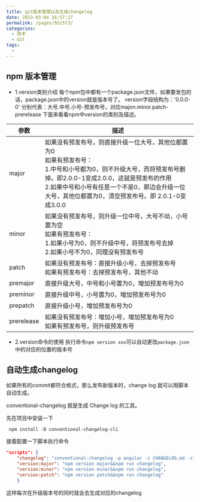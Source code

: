 ```yaml
---
title: git版本管理以及生成changelog
date: 2023-03-04 16:57:17
permalink: /pages/92c5f3/
categories:
  - 技术
  - Git
tags:
  - 
---
```


## npm 版本管理

- 1.version类别介绍
每个npm包中都有一个package.json文件，如果要发包的话，package.json中的version就是版本号了。
version字段结构为：'0.0.0-0'
分别代表：大号.中号.小号-预发布号，对应majon.minor.patch-prerelease
下面来看看npm中version的类别及描述。

| 参数       | 描述                                                                                                                                                               |
|----------|------------------------------------------------------------------------------------------------------------------------------------------------------------------|
| major    | 如果没有预发布号，则直接升级一位大号，其他位都置为0 <br/>如果有预发布号：<br/>1.中号和小号都为0，则不升级大号，而将预发布号删掉。即2.0.0-1变成2.0.0，这就是预发布的作用<br/>2.如果中号和小号有任意一个不是0，那边会升级一位大号，其他位都置为0，清空预发布号。即 2.0.1-0变成3.0.0 |
| minor    | 如果没有预发布号，则升级一位中号，大号不动，小号置为空<br/>如果有预发布号：<br/>1.如果小号为0，则不升级中号，将预发布号去掉<br/>2.如果小号不为0，同理没有预发布号| 
| patch    | 如果没有预发布号：直接升级小号，去掉预发布号<br/>如果有预发布号：去掉预发布号，其他不动                                                                                                                                                                |
| premajor    | 直接升级大号，中号和小号置为0，增加预发布号为0                                                                                                                                                                |
| preminor    | 直接升级中号，小号置为0，增加预发布号为0                                                                                                                                                                |
| prepatch    | 直接升级小号，增加预发布号为0                                                                                                                                                                |
| prerelease    | 如果没有预发布号：增加小号，增加预发布号为0<br/>如果有预发布号，则升级预发布号                                                                                                                                                                 |

- 2.version命令的使用
  执行命令```npm version xxx```可以自动更改```package.json```中的对应的位置的版本号

## 自动生成changelog

如果所有的commit都符合格式，那么发布新版本时，change log 就可以用脚本自动生成。

conventional-changelog 就是生成 Change log 的工具。

先在项目中安装一下
```shell
 npm install -D conventional-changelog-cli
```
接着配置一下脚本执行命令
```json
"scripts": {
    "changelog": "conventional-changelog -p angular -i CHANGELOG.md -s",
    "version:major": "npm version major&&npm run changelog",
    "version:minor": "npm version minor&&npm run changelog",
    "version:patch": "npm version patch&&npm run changelog"
    }
```
这样每次在升级版本号的同时就会去生成对应的changelog
